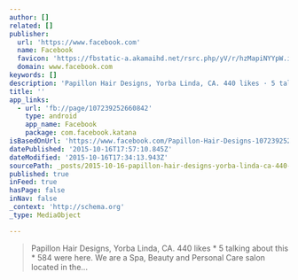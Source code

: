 ```yaml
---
author: []
related: []
publisher:
  url: 'https://www.facebook.com'
  name: Facebook
  favicon: 'https://fbstatic-a.akamaihd.net/rsrc.php/yV/r/hzMapiNYYpW.ico'
  domain: www.facebook.com
keywords: []
description: 'Papillon Hair Designs, Yorba Linda, CA. 440 likes · 5 talking about this · 584 were here. We are a Spa, Beauty and Personal Care salon located in the...'
title: ''
app_links:
  - url: 'fb://page/107239252660842'
    type: android
    app_name: Facebook
    package: com.facebook.katana
isBasedOnUrl: 'https://www.facebook.com/Papillon-Hair-Designs-107239252660842/?notif_t=page_fan'
datePublished: '2015-10-16T17:57:10.845Z'
dateModified: '2015-10-16T17:34:13.943Z'
sourcePath: _posts/2015-10-16-papillon-hair-designs-yorba-linda-ca-440-likes-5-talkin.md
published: true
inFeed: true
hasPage: false
inNav: false
_context: 'http://schema.org'
_type: MediaObject

---
```

> Papillon Hair Designs&comma; Yorba Linda&comma; CA&period; 440 likes \* 5 talking about this \* 584 were here&period; We are a Spa&comma; Beauty and Personal Care salon located in the&period;&period;&period;
